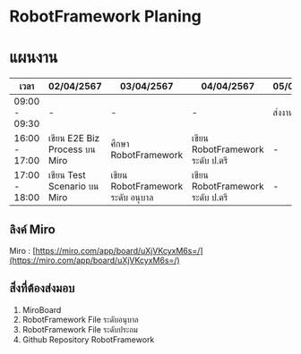 # RobotFramework Planing

# แผนงาน

| เวลา          |            02/04/2567          |           03/04/2567         |          04/04/2567         |          05/04/2567         |
|---------------|--------------------------------|------------------------------|-----------------------------|-----------------------------|
| 09:00 - 09:30 |              -                 |               -              |               -             |             ส่งงาน           |
| 16:00 - 17:00 |  เขียน E2E Biz Process บน Miro  |     ศึกษา RobotFramework      |เขียน RobotFramework ระดับ ป.ตรี|               -             |
| 17:00 - 18:00 |   เขียน Test Scenario บน Miro   |เขียน RobotFramework ระดับ อนุบาล|เขียน RobotFramework ระดับ ป.ตรี|               -             |

## ลิงค์ Miro
Miro : [https://miro.com/app/board/uXjVKcyxM6s=/](https://miro.com/app/board/uXjVKcyxM6s=/)

## สิ่งที่ต้องส่งมอบ
1. MiroBoard
2. RobotFramework File ระดับอนุบาล
3. RobotFramework File ระดับประถม
4. Github Repository RobotFramework
